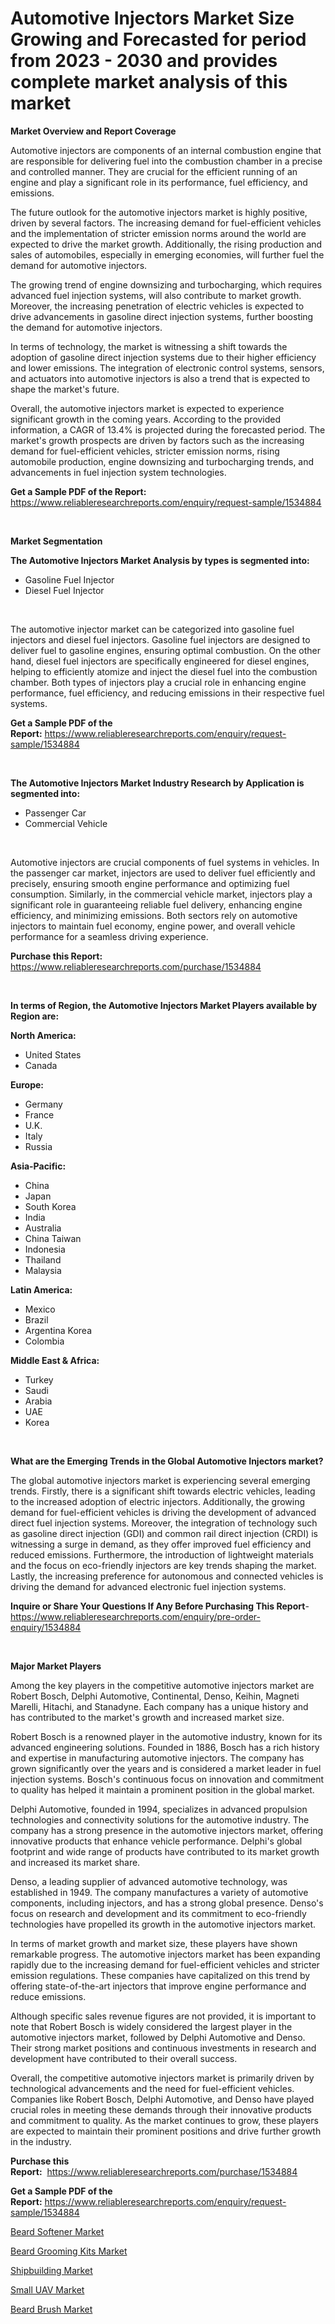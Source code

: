 <p><h1>Automotive Injectors Market Size Growing and Forecasted for period from 2023 - 2030 and provides complete market analysis of this market</h1></p><p><strong>Market Overview and Report Coverage</strong></p>
<p><p>Automotive injectors are components of an internal combustion engine that are responsible for delivering fuel into the combustion chamber in a precise and controlled manner. They are crucial for the efficient running of an engine and play a significant role in its performance, fuel efficiency, and emissions.</p><p>The future outlook for the automotive injectors market is highly positive, driven by several factors. The increasing demand for fuel-efficient vehicles and the implementation of stricter emission norms around the world are expected to drive the market growth. Additionally, the rising production and sales of automobiles, especially in emerging economies, will further fuel the demand for automotive injectors.</p><p>The growing trend of engine downsizing and turbocharging, which requires advanced fuel injection systems, will also contribute to market growth. Moreover, the increasing penetration of electric vehicles is expected to drive advancements in gasoline direct injection systems, further boosting the demand for automotive injectors.</p><p>In terms of technology, the market is witnessing a shift towards the adoption of gasoline direct injection systems due to their higher efficiency and lower emissions. The integration of electronic control systems, sensors, and actuators into automotive injectors is also a trend that is expected to shape the market's future.</p><p>Overall, the automotive injectors market is expected to experience significant growth in the coming years. According to the provided information, a CAGR of 13.4% is projected during the forecasted period. The market's growth prospects are driven by factors such as the increasing demand for fuel-efficient vehicles, stricter emission norms, rising automobile production, engine downsizing and turbocharging trends, and advancements in fuel injection system technologies.</p></p>
<p><strong>Get a Sample PDF of the Report:</strong> <a href="https://www.reliableresearchreports.com/enquiry/request-sample/1534884">https://www.reliableresearchreports.com/enquiry/request-sample/1534884</a></p>
<p>&nbsp;</p>
<p><strong>Market Segmentation</strong></p>
<p><strong>The Automotive Injectors Market Analysis by types is segmented into:</strong></p>
<p><ul><li>Gasoline Fuel Injector</li><li>Diesel Fuel Injector</li></ul></p>
<p>&nbsp;</p>
<p><p>The automotive injector market can be categorized into gasoline fuel injectors and diesel fuel injectors. Gasoline fuel injectors are designed to deliver fuel to gasoline engines, ensuring optimal combustion. On the other hand, diesel fuel injectors are specifically engineered for diesel engines, helping to efficiently atomize and inject the diesel fuel into the combustion chamber. Both types of injectors play a crucial role in enhancing engine performance, fuel efficiency, and reducing emissions in their respective fuel systems.</p></p>
<p><strong>Get a Sample PDF of the Report:</strong>&nbsp;<a href="https://www.reliableresearchreports.com/enquiry/request-sample/1534884">https://www.reliableresearchreports.com/enquiry/request-sample/1534884</a></p>
<p>&nbsp;</p>
<p><strong>The Automotive Injectors Market Industry Research by Application is segmented into:</strong></p>
<p><ul><li>Passenger Car</li><li>Commercial Vehicle</li></ul></p>
<p>&nbsp;</p>
<p><p>Automotive injectors are crucial components of fuel systems in vehicles. In the passenger car market, injectors are used to deliver fuel efficiently and precisely, ensuring smooth engine performance and optimizing fuel consumption. Similarly, in the commercial vehicle market, injectors play a significant role in guaranteeing reliable fuel delivery, enhancing engine efficiency, and minimizing emissions. Both sectors rely on automotive injectors to maintain fuel economy, engine power, and overall vehicle performance for a seamless driving experience.</p></p>
<p><strong>Purchase this Report:</strong>&nbsp; <a href="https://www.reliableresearchreports.com/purchase/1534884">https://www.reliableresearchreports.com/purchase/1534884</a></p>
<p>&nbsp;</p>
<p><strong>In terms of Region, the Automotive Injectors Market Players available by Region are:</strong></p>
<p>
    <p> <strong> North America: </strong>
        <ul>
            <li>United States</li>
            <li>Canada</li>
        </ul>
        </p> 
    <p> <strong> Europe: </strong>
        <ul>
            <li>Germany</li>
            <li>France</li>
            <li>U.K.</li>
            <li>Italy</li>
            <li>Russia</li>
        </ul>
        </p> 
    <p> <strong> Asia-Pacific: </strong>
        <ul>
            <li>China</li>
            <li>Japan</li>
            <li>South Korea</li>
            <li>India</li>
            <li>Australia</li>
            <li>China Taiwan</li>
            <li>Indonesia</li>
            <li>Thailand</li>
            <li>Malaysia</li>
        </ul>
        </p> 
    <p> <strong> Latin America: </strong>
        <ul>
            <li>Mexico</li>
            <li>Brazil</li>
            <li>Argentina Korea</li>
            <li>Colombia</li>
        </ul>
        </p> 
    <p> <strong> Middle East & Africa: </strong>
        <ul>
            <li>Turkey</li>
            <li>Saudi</li>
            <li>Arabia</li>
            <li>UAE</li>
            <li>Korea</li>
        </ul>
    </p>
    </p>
<p>&nbsp;</p>
<p><strong>What are the Emerging Trends in the Global Automotive Injectors market?</strong></p>
<p><p>The global automotive injectors market is experiencing several emerging trends. Firstly, there is a significant shift towards electric vehicles, leading to the increased adoption of electric injectors. Additionally, the growing demand for fuel-efficient vehicles is driving the development of advanced direct fuel injection systems. Moreover, the integration of technology such as gasoline direct injection (GDI) and common rail direct injection (CRDI) is witnessing a surge in demand, as they offer improved fuel efficiency and reduced emissions. Furthermore, the introduction of lightweight materials and the focus on eco-friendly injectors are key trends shaping the market. Lastly, the increasing preference for autonomous and connected vehicles is driving the demand for advanced electronic fuel injection systems.</p></p>
<p><strong>Inquire or Share Your Questions If Any Before Purchasing This Report</strong>- <a href="https://www.reliableresearchreports.com/enquiry/pre-order-enquiry/1534884">https://www.reliableresearchreports.com/enquiry/pre-order-enquiry/1534884</a></p>
<p>&nbsp;</p>
<p><strong>Major Market Players</strong></p>
<p><p>Among the key players in the competitive automotive injectors market are Robert Bosch, Delphi Automotive, Continental, Denso, Keihin, Magneti Marelli, Hitachi, and Stanadyne. Each company has a unique history and has contributed to the market's growth and increased market size.</p><p>Robert Bosch is a renowned player in the automotive industry, known for its advanced engineering solutions. Founded in 1886, Bosch has a rich history and expertise in manufacturing automotive injectors. The company has grown significantly over the years and is considered a market leader in fuel injection systems. Bosch's continuous focus on innovation and commitment to quality has helped it maintain a prominent position in the global market.</p><p>Delphi Automotive, founded in 1994, specializes in advanced propulsion technologies and connectivity solutions for the automotive industry. The company has a strong presence in the automotive injectors market, offering innovative products that enhance vehicle performance. Delphi's global footprint and wide range of products have contributed to its market growth and increased its market share.</p><p>Denso, a leading supplier of advanced automotive technology, was established in 1949. The company manufactures a variety of automotive components, including injectors, and has a strong global presence. Denso's focus on research and development and its commitment to eco-friendly technologies have propelled its growth in the automotive injectors market.</p><p>In terms of market growth and market size, these players have shown remarkable progress. The automotive injectors market has been expanding rapidly due to the increasing demand for fuel-efficient vehicles and stricter emission regulations. These companies have capitalized on this trend by offering state-of-the-art injectors that improve engine performance and reduce emissions.</p><p>Although specific sales revenue figures are not provided, it is important to note that Robert Bosch is widely considered the largest player in the automotive injectors market, followed by Delphi Automotive and Denso. Their strong market positions and continuous investments in research and development have contributed to their overall success.</p><p>Overall, the competitive automotive injectors market is primarily driven by technological advancements and the need for fuel-efficient vehicles. Companies like Robert Bosch, Delphi Automotive, and Denso have played crucial roles in meeting these demands through their innovative products and commitment to quality. As the market continues to grow, these players are expected to maintain their prominent positions and drive further growth in the industry.</p></p>
<p><strong>Purchase this Report:</strong>&nbsp;&nbsp;<a href="https://www.reliableresearchreports.com/purchase/1534884">https://www.reliableresearchreports.com/purchase/1534884</a></p>
<p></p>
<p><strong>Get a Sample PDF of the Report:</strong>&nbsp;<a href="https://www.reliableresearchreports.com/enquiry/request-sample/1534884">https://www.reliableresearchreports.com/enquiry/request-sample/1534884</a></p>
<p><p><a href="https://medium.com/@kaelapaucek/beard-softener-market-share-evolution-and-market-growth-trends-2023-2030-33c4fba358cc">Beard Softener Market</a></p><p><a href="https://medium.com/@morgancrist1926/beard-grooming-kits-market-size-and-market-trends-complete-industry-overview-2023-to-2030-37411945078c">Beard Grooming Kits Market</a></p><p><a href="https://github.com/grishafomin4852/Market-Research-Report-List-1/blob/main/shipbuilding-market.md">Shipbuilding Market</a></p><p><a href="https://github.com/abbypearson7765/Market-Research-Report-List-1/blob/main/small-uav-market.md">Small UAV Market</a></p><p><a href="https://medium.com/@piercehoppe2023/beard-brush-market-size-market-outlook-and-market-forecast-2023-to-2030-2ca36fed637e">Beard Brush Market</a></p></p>